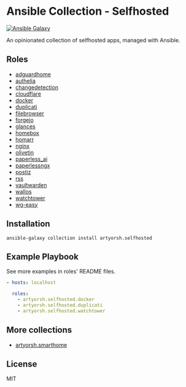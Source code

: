 # Ansible Collection - Selfhosted

[![Ansible Galaxy](https://img.shields.io/badge/collection-artyorsh.selfhosted-blue)](https://galaxy.ansible.com/artyorsh/selfhosted)

An opinionated collection of selfhosted apps, managed with Ansible.

## Roles

- [adguardhome](./roles/adguardhome/README.md)
- [authelia](./roles/authelia/README.md)
- [changedetection](./roles/changedetection/README.md)
- [cloudflare](./roles/cloudflare/README.md)
- [docker](./roles/docker/README.md)
- [duplicati](./roles/duplicati/README.md)
- [filebrowser](./roles/filebrowser/README.md)
- [forgejo](./roles/forgejo/README.md)
- [glances](./roles/glances/README.md)
- [homebox](./roles/homebox/README.md)
- [homarr](./roles/homarr/README.md)
- [nginx](./roles/nginx/README.md)
- [olivetin](./roles/olivetin/README.md)
- [paperless_ai](./roles/paperless_ai/README.md)
- [paperlessngx](./roles/paperlessngx/README.md)
- [postiz](./roles/postiz/README.md)
- [rss](./roles/rss/README.md)
- [vaultwarden](./roles/vaultwarden/README.md)
- [wallos](./roles/wallos/README.md)
- [watchtower](./roles/watchtower/README.md)
- [wg-easy](./roles/wgeasy/README.md)

## Installation

```
ansible-galaxy collection install artyorsh.selfhosted
```

## Example Playbook

See more examples in roles' README files.

```yaml
- hosts: localhost

  roles:
    - artyorsh.selfhosted.docker
    - artyorsh.selfhosted.duplicati
    - artyorsh.selfhosted.watchtower
```

## More collections

- [artyorsh.smarthome](https://github.com/artyorsh/ansible-collection-smarthome)

## License

MIT